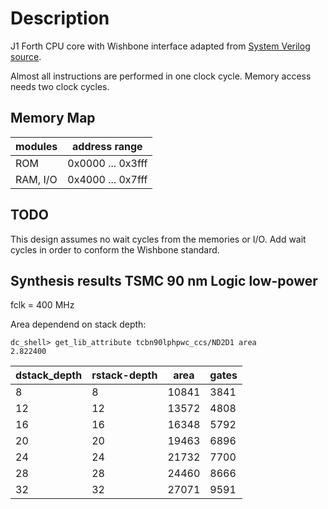 # Description
J1 Forth CPU core with Wishbone interface adapted from [System Verilog source](https://github.com/pbing/J1).

Almost all instructions are performed in one clock cycle. Memory access needs two clock cycles.

## Memory Map
modules  | address range
---------|------------------
ROM      | 0x0000 ... 0x3fff
RAM, I/O | 0x4000 ... 0x7fff

## TODO
This design assumes no wait cycles from the memories or
I/O. Add wait cycles in order to conform the Wishbone standard.

## Synthesis results TSMC 90 nm Logic low-power

fclk = 400 MHz

Area dependend on stack depth:
```
dc_shell> get_lib_attribute tcbn90lphpwc_ccs/ND2D1 area
2.822400
```

dstack_depth | rstack-depth |  area | gates 
-------------|--------------|-------|------
8            |            8 | 10841 |  3841 
12           |           12 | 13572 |  4808 
16           |           16 | 16348 |  5792 
20           |           20 | 19463 |  6896 
24           |           24 | 21732 |  7700 
28           |           28 | 24460 |  8666 
32           |           32 | 27071 |  9591 
